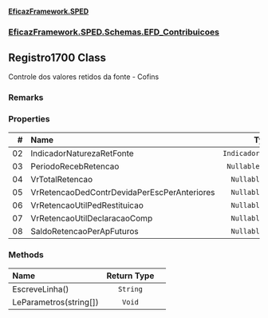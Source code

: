 #### [EficazFramework.SPED](EficazFrameworkSPED.md 'EficazFramework SPED')
### [EficazFramework.SPED.Schemas.EFD_Contribuicoes](EficazFramework.SPED.Schemas.EFD_Contribuicoes.md 'EficazFramework.SPED.Schemas.EFD_Contribuicoes')

## Registro1700 Class

Controle dos valores retidos da fonte - Cofins

### Remarks
### Properties

| # | Name | Type | |
| ---: | :--- | :---: | :--- |
| 02 | IndicadorNaturezaRetFonte | `IndicadorNatRetFonte` |  |
| 03 | PeriodoRecebRetencao | `Nullable<DateTime>` |  |
| 04 | VrTotalRetencao | `Nullable<Double>` |  |
| 05 | VrRetencaoDedContrDevidaPerEscPerAnteriores | `Nullable<Double>` |  |
| 06 | VrRetencaoUtilPedRestituicao | `Nullable<Double>` |  |
| 07 | VrRetencaoUtilDeclaracaoComp | `Nullable<Double>` |  |
| 08 | SaldoRetencaoPerApFuturos | `Nullable<Double>` |  |
### Methods

| Name | Return Type | |
| :--- | :---: | :--- |
| EscreveLinha() | `String` |  |
| LeParametros(string[]) | `Void` |  |
